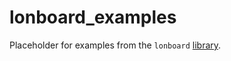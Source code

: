 # lonboard_examples

Placeholder for examples from the `lonboard` [library](https://developmentseed.org/lonboard/latest/).